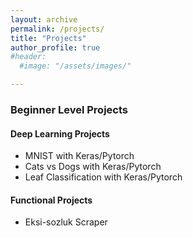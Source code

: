 ```yaml
---
layout: archive
permalink: /projects/
title: "Projects"
author_profile: true
#header:
  #image: "/assets/images/"

---
```

### Beginner Level Projects
#### Deep Learning Projects
- MNIST with Keras/Pytorch
- Cats vs Dogs with Keras/Pytorch
- Leaf Classification with Keras/Pytorch

#### Functional Projects
 - Eksi-sozluk Scraper
